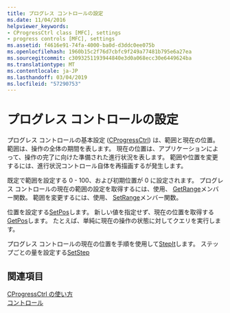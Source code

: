 ```yaml
---
title: プログレス コントロールの設定
ms.date: 11/04/2016
helpviewer_keywords:
- CProgressCtrl class [MFC], settings
- progress controls [MFC], settings
ms.assetid: f4616e91-74fa-4000-ba0d-d3ddc0ee075b
ms.openlocfilehash: 1960b15c2f76d7cbfc9f249a77481b795e6a27ea
ms.sourcegitcommit: c3093251193944840e3d0a068ecc30e6449624ba
ms.translationtype: MT
ms.contentlocale: ja-JP
ms.lasthandoff: 03/04/2019
ms.locfileid: "57290753"
---
```

# <a name="settings-for-the-progress-control"></a>プログレス コントロールの設定

プログレス コントロールの基本設定 ([CProgressCtrl](../mfc/reference/cprogressctrl-class.md)) は、範囲と現在の位置。 範囲は、操作の全体の期間を表します。 現在の位置は、アプリケーションによって、操作の完了に向けた準備された進行状況を表します。 範囲や位置を変更するには、進行状況コントロール自体を再描画するが発生します。

既定で範囲を設定する 0 - 100、および初期位置が 0 に設定されます。 プログレス コントロールの現在の範囲の設定を取得するには、使用、 [GetRange](../mfc/reference/cprogressctrl-class.md#getrange)メンバー関数。 範囲を変更するには、使用、 [SetRange](../mfc/reference/cprogressctrl-class.md#setrange)メンバー関数。

位置を設定する[SetPos](../mfc/reference/cprogressctrl-class.md#setpos)します。 新しい値を指定せず、現在の位置を取得する[GetPos](../mfc/reference/cprogressctrl-class.md#getpos)します。 たとえば、単純に現在の操作の状態に対してクエリを実行します。

プログレス コントロールの現在の位置を手順を使用して[StepIt](../mfc/reference/cprogressctrl-class.md#stepit)します。 ステップごとの量を設定する[SetStep](../mfc/reference/cprogressctrl-class.md#setstep)

## <a name="see-also"></a>関連項目

[CProgressCtrl の使い方](../mfc/using-cprogressctrl.md)<br/>
[コントロール](../mfc/controls-mfc.md)
